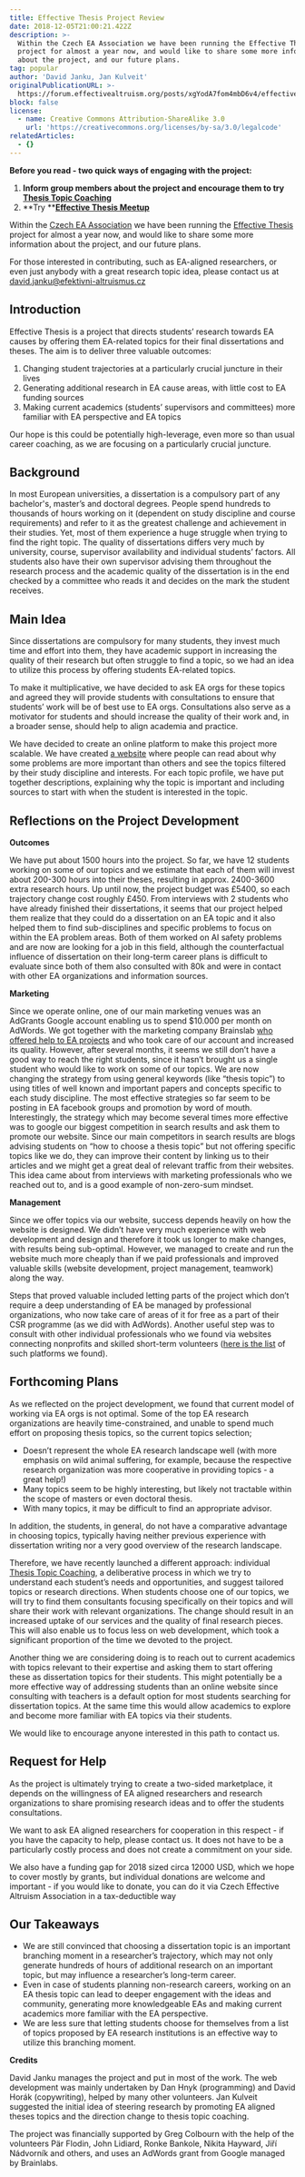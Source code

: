```yaml
---
title: Effective Thesis Project Review
date: 2018-12-05T21:00:21.422Z
description: >-
  Within the Czech EA Association we have been running the Effective Thesis
  project for almost a year now, and would like to share some more information
  about the project, and our future plans.
tag: popular
author: 'David Janku, Jan Kulveit'
originalPublicationURL: >-
  https://forum.effectivealtruism.org/posts/xgYodA7fom4mbD6v4/effective-thesis-project-review
block: false
license:
  - name: Creative Commons Attribution-ShareAlike 3.0
    url: 'https://creativecommons.org/licenses/by-sa/3.0/legalcode'
relatedArticles:
  - {}
---
```

**Before you read - two quick ways of engaging with the project:**

1. **Inform group members about the project and encourage them to try **[**Thesis Topic Coaching**](http://effectivethesis.com/thesis-coaching/)****
2. **Try **[**Effective Thesis Meetup**](https://docs.google.com/document/d/1hmjhnLhd4w7sRai6m7NUydPFwXDdyJMlXAj0FcES3lo/edit)

Within the [Czech EA Association](https://forum.effectivealtruism.org/ea/1ls/introducing_czech_association_for_effective/&sa=D&ust=1522957213401000) we have been running the [Effective Thesis](http://effectivethesis.com/) project for almost a year now, and would like to share some more information about the project, and our future plans.

For those interested in contributing, such as EA-aligned researchers, or even just anybody with a great research topic idea, please contact us at [david.janku@efektivni-altruismus.cz](david.janku@efektivni-altruismus.cz)

## Introduction

Effective Thesis is a project that directs students’ research towards EA causes by offering them EA-related topics for their final dissertations and theses. The aim is to deliver three valuable outcomes:

1. Changing student trajectories at a particularly crucial juncture in their lives
2. Generating additional research in EA cause areas, with little cost to EA funding sources
3. Making current academics (students’ supervisors and committees) more familiar with EA perspective and EA topics

Our hope is this could be potentially high-leverage, even more so than usual career coaching, as we are focusing on a particularly crucial juncture.

## Background

In most European universities, a dissertation is a compulsory part of any bachelor's, master’s and doctoral degrees. People spend hundreds to thousands of hours working on it (dependent on study discipline and course requirements) and refer to it as the greatest challenge and achievement in their studies. Yet, most of them experience a huge struggle when trying to find the right topic. The quality of dissertations differs very much by university, course, supervisor availability and individual students’ factors. All students also have their own supervisor advising them throughout the research process and the academic quality of the dissertation is in the end checked by a committee who reads it and decides on the mark the student receives.

## Main Idea

Since dissertations are compulsory for many students, they invest much time and effort into them, they have academic support in increasing the quality of their research but often struggle to find a topic, so we had an idea to utilize this process by offering students EA-related topics.

To make it multiplicative, we have decided to ask EA orgs for these topics and agreed they will provide students with consultations to ensure that students’ work will be of best use to EA orgs. Consultations also serve as a motivator for students and should increase the quality of their work and, in a broader sense, should help to align academia and practice.

We have decided to create an online platform to make this project more scalable. We have created [a website](http://effectivethesis.com/) where people can read about why some problems are more important than others and see the topics filtered by their study discipline and interests. For each topic profile, we have put together descriptions, explaining why the topic is important and including sources to start with when the student is interested in the topic.

## Reflections on the Project Development

**Outcomes**

We have put about 1500 hours into the project. So far, we have 12 students working on some of our topics and we estimate that each of them will invest about 200-300 hours into their theses, resulting in approx. 2400-3600 extra research hours. Up until now, the project budget was £5400, so each trajectory change cost roughly £450. From interviews with 2 students who have already finished their dissertations, it seems that our project helped them realize that they could do a dissertation on an EA topic and it also helped them to find sub-disciplines and specific problems to focus on within the EA problem areas. Both of them worked on AI safety problems and are now are looking for a job in this field, although the counterfactual influence of dissertation on their long-term career plans is difficult to evaluate since both of them also consulted with 80k and were in contact with other EA organizations and information sources.   

**Marketing**

Since we operate online, one of our main marketing venues was an AdGrants Google account enabling us to spend $10.000 per month on AdWords. We got together with the marketing company Brainslab [who offered help to EA projects](https://forum.effectivealtruism.org/ea/1hy/would_any_ea_chapters_like_help_running_an/) and who took care of our account and increased its quality. However, after several months, it seems we still don’t have a good way to reach the right students, since it hasn’t brought us a single student who would like to work on some of our topics. We are now changing the strategy from using general keywords (like “thesis topic”) to using titles of well known and important papers and concepts specific to each study discipline. The most effective strategies so far seem to be posting in EA facebook groups and promotion by word of mouth. Interestingly, the strategy which may become several times more effective was to google our biggest competition in search results and ask them to promote our website. Since our main competitors in search results are blogs advising students on “how to choose a thesis topic” but not offering specific topics like we do, they can improve their content by linking us to their articles and we might get a great deal of relevant traffic from their websites. This idea came about from interviews with marketing professionals who we reached out to, and is a good example of non-zero-sum mindset.

**Management**

Since we offer topics via our website, success depends heavily on how the website is designed. We didn’t have very much experience with web development and design and therefore it took us longer to make changes, with results being sub-optimal. However, we managed to create and run the website much more cheaply than if we paid professionals and improved valuable skills (website development, project management, teamwork) along the way.

Steps that proved valuable included letting parts of the project which don’t require a deep understanding of EA be managed by professional organizations,  who now take care of areas of it for free as a part of their CSR programme (as we did with AdWords). Another useful step was to consult with other individual professionals who we found via websites connecting nonprofits and skilled short-term volunteers ([here is the list](https://docs.google.com/document/d/1cl2GwFH2WT2h1GRSwSNhmy-ZPZ3Cza0iTOimEI3HaK0/edit?usp=sharing) of such platforms we found).

## Forthcoming Plans

As we reflected on the project development, we found that current model of working via EA orgs is not optimal. Some of the top EA research organizations are heavily time-constrained, and unable to spend much effort on proposing thesis topics, so the current topics selection;  

* Doesn’t represent the whole EA research landscape well (with more emphasis on wild animal suffering, for example, because the respective research organization was more cooperative in providing topics - a great help!)
* Many topics seem to be highly interesting, but likely not tractable within the scope of masters or even doctoral thesis.
* With many topics, it may be difficult to find an appropriate advisor.  

In addition, the students, in general, do not have a comparative advantage in choosing topics, typically having neither previous experience with dissertation writing nor a very good overview of the research landscape.

Therefore, we have recently launched a different approach: individual [Thesis Topic Coaching](http://effectivethesis.com/thesis-coaching/), a deliberative process in which we try to understand each student’s needs and opportunities, and suggest tailored topics or research directions. When students choose one of our topics, we will try to find them consultants focusing specifically on their topics and will share their work with relevant organizations. The change should result in an increased uptake of our services and the quality of final research pieces. This will also enable us to focus less on web development, which took a significant proportion of the time we devoted to the project.

Another thing we are considering doing is to reach out to current academics with topics relevant to their expertise and asking them to start offering these as dissertation topics for their students. This might potentially be a more effective way of addressing students than an online website since consulting with teachers is a default option for most students searching for dissertation topics. At the same time this would allow academics to explore and become more familiar with EA topics via their students.

We would like to encourage anyone interested in this path to contact us.  

## Request for Help

As the project is ultimately trying to create a two-sided marketplace, it depends on the willingness of EA aligned researchers and research organizations to share promising research ideas and to offer the students consultations.

We want to ask EA aligned researchers for cooperation in this respect - if you have the capacity to help, please contact us. It does not have to be a particularly costly process and does not create a commitment on your side.

We also have a funding gap for 2018 sized circa 12000 USD, which we hope to cover mostly by grants,  but individual donations are welcome and important - if you would like to donate, you can do it via Czech Effective Altruism Association in a tax-deductible way

## Our Takeaways

* We are still convinced that choosing a dissertation topic is an important branching moment in a researcher’s trajectory, which may not only generate hundreds of hours of additional research on an important topic, but may influence a researcher’s long-term career.  
* Even in case of students planning non-research careers, working on an EA thesis topic can lead to deeper engagement with the ideas and community, generating more knowledgeable EAs and making current academics more familiar with the EA perspective.
* We are less sure that letting students choose for themselves from a list of topics proposed by EA research institutions is an effective way to utilize this branching moment.

**Credits**

David Janku manages the project and put in most of the work. The web development was mainly undertaken by Dan Hnyk (programming) and David Horák (copywriting), helped by many other volunteers. Jan Kulveit suggested the initial idea of steering research by promoting EA aligned theses topics and the direction change to thesis topic coaching.

The project was financially supported by Greg Colbourn with the help of the volunteers Pär Flodin, John Lidiard, Ronke Bankole, Nikita Hayward, Jiří Nádvorník and others, and uses an AdWords grant from Google managed by Brainlabs.
